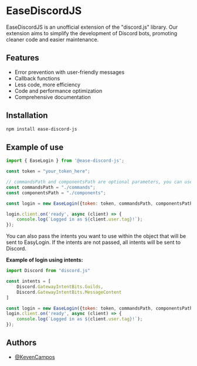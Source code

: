 
# EaseDiscordJS

EaseDiscordJS is an unofficial extension of the "discord.js" library. Our extension aims to simplify the development of Discord bots, promoting cleaner code and easier maintenance.

## Features
- Error prevention with user-friendly messages
- Callback functions
- Less code, more efficiency
- Code and performance optimization
- Comprehensive documentation


## Installation
```sh
npm install ease-discord-js
```
## Example of use
```js
import { EaseLogin } from '@ease-discord-js';

const token = "your_token_here";

// commandsPath and componentsPath are optional parameters, you can use it to load the folder where your commands and components are located, if you want to do this process manually it is also possible.
const commandsPath = "./commands";
const componentsPath = "./components";

const login = new EaseLogin({token: token, commandsPath, componentsPath});

login.client.on('ready', async (client) => {
    console.log(`Logged in as ${client.user.tag}!`);
});
```
You can also pass the intents you want to use within the object that will be sent to EasyLogin. If the intents are not passed, all intents will be sent to Discord.

**Example of login using intents:**
```js
import Discord from "discord.js"

const intents = [
    Discord.GatewayIntentBits.Guilds,
    Discord.GatewayIntentBits.MessageContent
]

const login = new EaseLogin({token: token, commandsPath, componentsPath, intents});
login.client.on('ready', async (client) => {
    console.log(`Logged in as ${client.user.tag}!`);
});
```
## Authors

- [@KevenCampos](https://www.github.com/KevenCampos)

